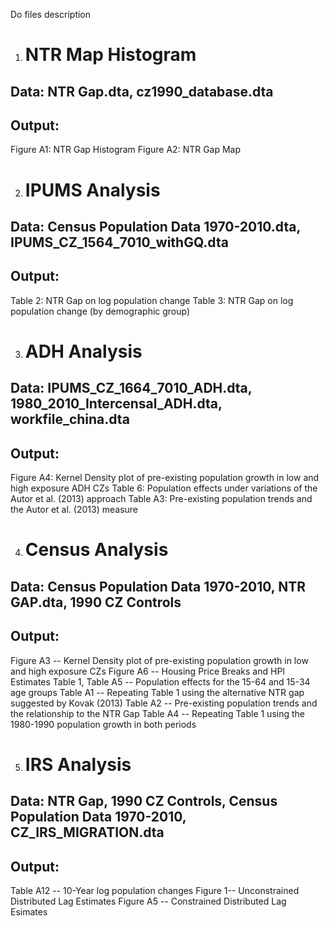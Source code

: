 Do files description

1. # NTR Map Histogram
## Data: NTR Gap.dta, cz1990_database.dta
## Output:
Figure A1: NTR Gap Histogram
Figure A2: NTR Gap Map

2. # IPUMS Analysis
## Data: Census Population Data 1970-2010.dta, IPUMS_CZ_1564_7010_withGQ.dta
## Output:
Table 2: NTR Gap on log population change
Table 3: NTR Gap on log population change (by demographic group)

3. # ADH Analysis
## Data: IPUMS_CZ_1664_7010_ADH.dta, 1980_2010_Intercensal_ADH.dta, workfile_china.dta
## Output:
Figure A4: Kernel Density plot of pre-existing population growth in low and high exposure ADH CZs
Table 6: Population effects under variations of the Autor et al. (2013) approach
Table A3: Pre-existing population trends and the Autor et al. (2013) measure

4. # Census Analysis
## Data: Census Population Data 1970-2010, NTR GAP.dta, 1990 CZ Controls
## Output:
Figure A3 -- Kernel Density plot of pre-existing population growth in low and high exposure CZs
Figure A6 -- Housing Price Breaks and HPI Estimates
Table 1, Table A5 -- Population effects for the 15-64 and 15-34 age groups
Table A1 -- Repeating Table 1 using the alternative NTR gap suggested by Kovak (2013)
Table A2 -- Pre-existing population trends and the relationship to the NTR Gap
Table A4 -- Repeating Table 1 using the 1980-1990 population growth in both periods

5. # IRS Analysis
## Data: NTR Gap, 1990 CZ Controls, Census Population Data 1970-2010, CZ_IRS_MIGRATION.dta
## Output:
Table A12 -- 10-Year log population changes
Figure 1-- Unconstrained Distributed Lag Estimates
Figure A5 -- Constrained Distributed Lag Esimates
